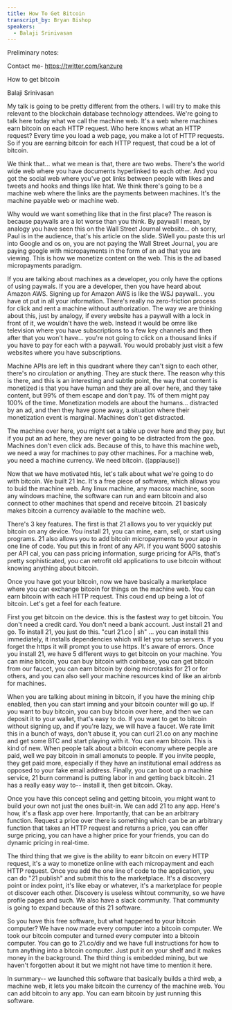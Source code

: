 ```yaml
---
title: How To Get Bitcoin
transcript_by: Bryan Bishop
speakers:
  - Balaji Srinivasan
---
```

Preliminary notes:



Contact me- <https://twitter.com/kanzure>

How to get bitcoin

Balaji Srinivasan

My talk is going to be pretty different from the others. I will try to make this relevant to the blockchain database technology attendees. We're going to talk here today what we call the machine web. It's a web where machines earn bitcoin on each HTTP request. Who here knows what an HTTP request? Every time you load a web page, you make a lot of HTTP requests. So if you are earning bitcoin for each HTTP request, that coud be a lot of bitcoin.

We think that... what we mean is that, there are two webs. There's the world wide web where you have documents hyperlinked to each other. And you got the social web where you've got links between people with likes and tweets and hooks and things like htat. We think there's going to be a machine web where the links are the payments between machines. It's the machine payable web or machine web.

Why would we want something like that in the first place? The reason is because paywalls are a lot worse than you think. By paywall I mean, by analogy you have seen this on the Wall Street Journal website... oh sorry, Paul is in the audience, that's his article on the slide. SWell you paste this url into Google and os on, you are not paying the Wall Street Journal, you are paying google with micropayments in the form of an ad that you are viewing. This is how we monetize content on the web. This is the ad based micropayments paradigm.

If you are talking about machines as a developer, you only have the options of using paywals. If you are a developer, then you have heard about Amazon AWS. Signing up for Amazon AWS is like the WSJ paywall... you have ot put in all your information. There's really no zero-friction process for click and rent a machine without authorization. The way we are thinking about this, just by analogy, if every website has a paywall with a lock in front of it, we wouldn't have the web. Instead it would be omre like television where you have subscriptions to a few key channels and then after that you won't have... you're not going to click on a thousand links if you have to pay for each with a paywall. You would probably just visit a few websites where you have subscriptions.

Machine APIs are left in this quadrant where they can't sign to each other, there's no circulation or anything. They are stuck there. The reason why this is there, and this is an interesting and subtle point, the way that content is monetized is that you have human and they are all over here, and they take content, but 99% of them escape and don't pay. 1% of them might pay 100% of the time. Monetization models are about the humans... distracted by an ad, and then they have gone away, a situation where their monetization event is marginal. Machines don't get distracted.

The machine over here, you might set a table up over here and they pay, but if you put an ad here, they are never going to be distracted from the goa. Machines don't even click ads. Because of this, to have this machine web, we need a way for machines to pay other machines. For a machine web, you need a machine currency. We need bitcoin. ((applause))

Now that we have motivated htis, let's talk about what we're going to do with bitcoin. We built 21 Inc. It's a free piece of software, which allows you to buid the machine web. Any linux machine, any macosx machine, soon any windows machine, the software can run and earn bitcoin and also connect to other machines that spend and receive bitcoin. 21 basicaly makes bitcoin a currency available to the machine web.

There's 3 key features. The first is that 21 allows you to ver yquickly put bitcoin on any device. You install 21, you can mine, earn, sell, or start using programs. 21 also allows you to add bitcoin micropayments to your app in one line of code. You put this in front of any API. If you want 5000 satoshis per API cal, you can pass pricing information, surge pricing for APIs, that's pretty sophisticated, you can retrofit old applications to use bitcoin without knowing anything about bitcoin.

Once you have got your bitcoin, now we have basically a marketplace where you can exchange bitcoin for things on the machine web. You can earn bitcoin with each HTTP request. This coud end up being a lot of bitcoin. Let's get a feel for each feature.

First you get bitcoin on the device. this is the fastest way to get bitcoin. You don't need a credit card. You don't need a bank account. Just install 21 and go. To install 21, you just do this. "curl 21.co | sh" ... you can install this immediately, it installs dependencies which will let you setup servers. If you forget the https it will prompt you to use https. It's aware of errors. Once you install 21, we have 5 different ways to get bitcoin on your machine. You can mine bitcoin, you can buy bitcoin with coinbase, you can get bitcoin from our faucet, you can earn bitcoin by doing microtasks for 21 or for others, and you can also sell your machine resources kind of like an airbnb for machines.

When you are talking about mining in bitcoin, if you have the mining chip enabled, then you can start imning and your bitcoin counter will go up. If you want to buy bitcoin, you can buy bitcoin over here, and then we can deposit it to your wallet, that's easy to do. If you want to get to bitcoin without signing up, and if you're lazy, we will have a faucet. We rate limit this in a bunch of ways, don't abuse it, you can curl 21.co on any machine and get some BTC and start playing with it. You can earn bitcoin. This is kind of new. When people talk about a bitcoin economy where people are paid, well we pay bitcoin in small amonuts to people. If you invite people, they get paid more, especially if they have an institutional email address as opposed to your fake email address. Finally, you can boot up a machine service, 21 burn command is putting labor in and getting back bitcoin. 21 has a really easy way to-- install it, then get bitcoin. Okay.

Once you have this concept seling and getting bitcoin, you might want to build your own not just the ones built-in. We can add 21 to any app. Here's how, it's a flask app over here. Importantly, that can be an arbitrary function. Request a price over there is something which can be an arbitrary function that takes an HTTP request and returns a price, you can offer surge pricing, you can have a higher price for your friends, you can do dynamic pricing in real-time.

The third thing that we give is the ability to eanr bitcoin on every HTTP request, it's a way to monetize online with each micropayment and each HTTP request. Once you add the one line of code to the application, you can do "21 publish" and submit this to the marketplace. It's a discovery point or index point, it's like ebay or whatever, it's a marketplace for people ot discover each other. Discovery is useless wihtout community, so we have profile pages and such. We also have a slack community. That community is going to expand because of this 21 software.

So you have this free software, but what happened to your bitcoin computer? We have now made every computer into a bitcoin computer. We took our bitcoin computer and turned every computer into a bitcoin computer. You can go to 21.co/diy and we have full instructions for how to turn anything into a bitcoin computer. Just put it on your shelf and it makes money in the background. The third thing is embedded mining, but we haven't forgotten about it but we might not have time to mention it here.

In summary-- we launched this software that basically builds a third web, a machine web, it lets you make bitcoin the currency of the machine web. You can add bitcoin to any app. You can earn bitcoin by just running this software.
